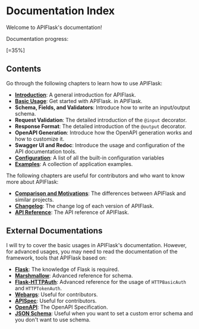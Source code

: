 # Documentation Index

Welcome to APIFlask's documentation!

Documentation progress:

[=35%]

## Contents

Go through the following chapters to learn how to use APIFlask:

- **[Introduction](/)**: A general introduction for APIFlask.
- **[Basic Usage](/usage)**: Get started with APIFlask.
in APIFlask.
- **Schema, Fields, and Validators**: Introduce how to write an input/output schema.
- **Request Validation**: The detailed introduction of the `@input` decorator.
- **Response Format**:  The detailed introduction of the `@output` decorator.
- **OpenAPI Generation**: Introduce how the OpenAPI generation works and how to customize
it.
- **Swagger UI and Redoc**: Introduce the usage and configuration of the API documentation
tools.
- **[Configuration](/configuration)**: A list of all the built-in configuration variables
- **[Examples](/examples)**: A collection of application examples.

The following chapters are useful for contributors and who want to know more about
APIFlask:

- **[Comparison and Motivations](/comparison)**: The differences between APIFlask and similar projects.
- **[Changelog](/changelog)**: The change log of each version of APIFlask.
- **[API Reference](/api/app)**: The API reference of APIFlask.

## External Documentations

I will try to cover the basic usages in APIFlask's documentation. However, for advanced
usages, you may need to read the documentation of the framework, tools that APIFlask based
on:

- **[Flask](https://flask.palletsprojects.com)**: The knowledge of Flask is required.
- **[Marshmallow](https://marshmallow.readthedocs.io/)**: Advanced reference for schema.
- **[Flask-HTTPAuth](https://flask-httpauth.readthedocs.io/)**: Advanced reference for
the usage of `HTTPBasicAuth` and `HTTPTokenAuth`.
- **[Webargs](https://webargs.readthedocs.io/)**: Useful for contributors.
- **[APISpec](https://apispec.readthedocs.io/)**: Useful for contributors.
- **[OpenAPI](https://www.openapis.org/)**: The OpenAPI Specification.
- **[JSON Schema](https://json-schema.org/)**: Useful when you want to set a custom
error schema and you don't want to use schema.
